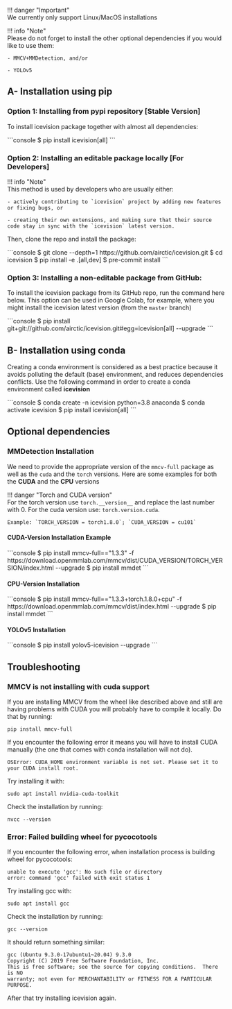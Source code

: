!!! danger "Important"  
    We currently only support Linux/MacOS installations

!!! info "Note"  
    Please do not forget to install the other optional dependencies if you would like to use them:
    
    - MMCV+MMDetection, and/or 

    - YOLOv5 

## A- Installation using pip

### **Option 1:** Installing from pypi repository **[Stable Version]**
 
To install icevision package together with almost all dependencies:

<div class="termy">
```console
$ pip install icevision[all]
```
</div>


### **Option 2:** Installing an editable package locally **[For Developers]**

!!! info "Note"  
    This method is used by developers who are usually either:

    - actively contributing to `icevision` project by adding new features or fixing bugs, or 

    - creating their own extensions, and making sure that their source code stay in sync with the `icevision` latest version.

Then, clone the repo and install the package:
<div class="termy">
```console
$ git clone --depth=1 https://github.com/airctic/icevision.git
$ cd icevision
$ pip install -e .[all,dev]
$ pre-commit install
```
</div>


### **Option 3:** Installing a non-editable package from GitHub:

To install the icevision package from its GitHub repo, run the command here below. This option can be used in Google Colab,
for example, where you might install the icevision latest version (from the `master` branch)

<div class="termy">
```console
$ pip install git+git://github.com/airctic/icevision.git#egg=icevision[all] --upgrade
```
</div>


## B- Installation using conda
Creating a conda environment is considered as a best practice because it avoids polluting the default (base) environment, and reduces dependencies conflicts. Use the following command in order to create a conda environment called **icevision**

<div class="termy">
```console
$ conda create -n icevision python=3.8 anaconda
$ conda activate icevision
$ pip install icevision[all]
```
</div>

## Optional dependencies

### MMDetection Installation

We need to provide the appropriate version of the `mmcv-full` package as well as the `cuda` and the `torch` versions. Here are some examples for both the **CUDA** and the **CPU** versions  

!!! danger "Torch and CUDA version"  
    For the torch version use `torch.__version__` and replace the last number with 0.
    For the cuda version use: `torch.version.cuda`.

    Example: `TORCH_VERSION = torch1.8.0`; `CUDA_VERSION = cu101`

#### CUDA-Version Installation Example
<div class="termy">
```console
$ pip install mmcv-full=="1.3.3" -f https://download.openmmlab.com/mmcv/dist/CUDA_VERSION/TORCH_VERSION/index.html --upgrade
$ pip install mmdet
```
</div>

#### CPU-Version Installation
<div class="termy">
```console
$ pip install mmcv-full=="1.3.3+torch.1.8.0+cpu" -f https://download.openmmlab.com/mmcv/dist/index.html --upgrade
$ pip install mmdet
```
</div>

#### YOLOv5 Installation
<div class="termy">
```console
$ pip install yolov5-icevision --upgrade
```
</div>

## Troubleshooting

### MMCV is not installing with cuda support
If you are installing MMCV from the wheel like described above and still are having problems with CUDA you will probably have to compile it locally. Do that by running:
```
pip install mmcv-full
```

If you encounter the following error it means you will have to install CUDA manually (the one that comes with conda installation will not do).
```
OSError: CUDA_HOME environment variable is not set. Please set it to your CUDA install root.
```
Try installing it with:
```
sudo apt install nvidia-cuda-toolkit
```
Check the installation by running:
```
nvcc --version
```

### Error: Failed building wheel for pycocotools
If you encounter the following error, when installation process is building wheel for pycocotools:
```
unable to execute 'gcc': No such file or directory
error: command 'gcc' failed with exit status 1
```
Try installing gcc with:
```
sudo apt install gcc
```
Check the installation by running:
```
gcc --version
```
It should return something similar:
```
gcc (Ubuntu 9.3.0-17ubuntu1~20.04) 9.3.0
Copyright (C) 2019 Free Software Foundation, Inc.
This is free software; see the source for copying conditions.  There is NO
warranty; not even for MERCHANTABILITY or FITNESS FOR A PARTICULAR PURPOSE.
```
After that try installing icevision again.
